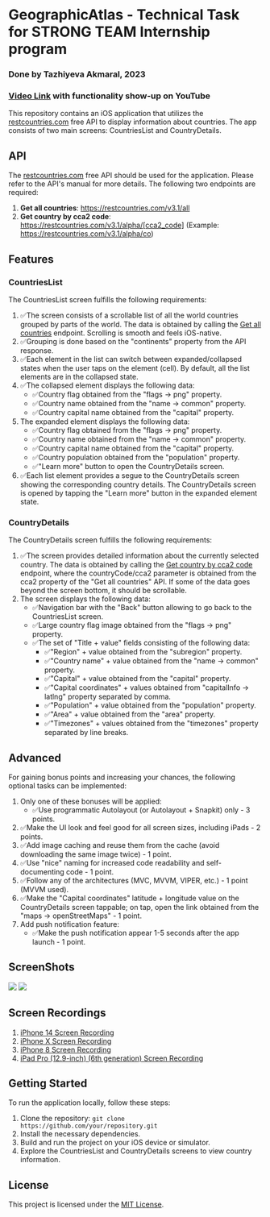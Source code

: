 <h1>GeographicAtlas - Technical Task for STRONG TEAM Internship program</h1>
<h3>Done by Tazhiyeva Akmaral, 2023</h3>
<h3> <a href="https://youtube.com/shorts/XmenRFGTVE4">Video Link</a> with functionality show-up on YouTube</h3>

<p>This repository contains an iOS application that utilizes the <a href="https://restcountries.com/" target="_blank">restcountries.com</a> free API to display information about countries. The app consists of two main screens: CountriesList and CountryDetails.</p>

<h2>API</h2>

<p>The <a href="https://restcountries.com/" target="_blank">restcountries.com</a> free API should be used for the application. Please refer to the API's manual for more details. The following two endpoints are required:</p>

<ol>
  <li><strong>Get all countries</strong>: <a href="https://restcountries.com/v3.1/all" target="_blank">https://restcountries.com/v3.1/all</a></li>
  <li><strong>Get country by cca2 code</strong>: <a href="https://restcountries.com/v3.1/alpha/[cca2_code]" target="_blank">https://restcountries.com/v3.1/alpha/[cca2_code]</a> (Example: <a href="https://restcountries.com/v3.1/alpha/co" target="_blank">https://restcountries.com/v3.1/alpha/co</a>)</li>
</ol>

<h2>Features</h2>

<h3>CountriesList</h3>

<p>The CountriesList screen fulfills the following requirements:</p>

<ol>
  <li>✅The screen consists of a scrollable list of all the world countries grouped by parts of the world. The data is obtained by calling the <a href="https://restcountries.com/v3.1/all" target="_blank">Get all countries</a> endpoint. Scrolling is smooth and feels iOS-native.</li>
  <li>✅Grouping is done based on the "continents" property from the API response.</li>
  <li>✅Each element in the list can switch between expanded/collapsed states when the user taps on the element (cell). By default, all the list elements are in the collapsed state.</li>
  <li>✅The collapsed element displays the following data:
    <ul>
      <li>✅Country flag obtained from the "flags → png" property.</li>
      <li>✅Country name obtained from the "name → common" property.</li>
      <li>✅Country capital name obtained from the "capital" property.</li>
    </ul>
  </li>
  <li>The expanded element displays the following data:
    <ul>
      <li>✅Country flag obtained from the "flags → png" property.</li>
      <li>✅Country name obtained from the "name → common" property.</li>
      <li>✅Country capital name obtained from the "capital" property.</li>
      <li>✅Country population obtained from the "population" property.</li>
      <li>✅"Learn more" button to open the CountryDetails screen.</li>
    </ul>
  </li>
  <li>✅Each list element provides a segue to the CountryDetails screen showing the corresponding country details. The CountryDetails screen is opened by tapping the "Learn more" button in the expanded element state.</li>
</ol>

<h3>CountryDetails</h3>

<p>The CountryDetails screen fulfills the following requirements:</p>

<ol>
  <li>✅The screen provides detailed information about the currently selected country. The data is obtained by calling the <a href="https://restcountries.com/v3.1/alpha/[countryCode/cca2]" target="_blank">Get country by cca2 code</a> endpoint, where the countryCode/cca2 parameter is obtained from the cca2 property of the "Get all countries" API. If some of the data goes beyond the screen bottom, it should be scrollable.</li>
  <li>The screen displays the following data:
    <ul>
      <li>✅Navigation bar with the "Back" button allowing to go back to the CountriesList screen.</li>
      <li>✅Large country flag image obtained from the "flags → png" property.</li>
      <li>✅The set of "Title + value" fields consisting of the following data:
        <ul>
          <li>✅"Region" + value obtained from the "subregion" property.</li>
          <li>✅"Country name" + value obtained from the "name → common" property.</li>
          <li>✅"Capital" + value obtained from the "capital" property.</li>
          <li>✅"Capital coordinates" + values obtained from "capitalInfo → latlng" property separated by comma.</li>
          <li>✅"Population" + value obtained from the "population" property.</li>
          <li>✅"Area" + value obtained from the "area" property.</li>
          <li>✅"Timezones" + values obtained from the "timezones" property separated by line breaks.</li>
        </ul>
      </li>
    </ul>
  </li>
</ol>

<h2>Advanced</h2>

<p>For gaining bonus points and increasing your chances, the following optional tasks can be implemented:</p>

<ol>
  <li>Only one of these bonuses will be applied:
    <ul>
      <li>✅Use programmatic Autolayout (or Autolayout + Snapkit) only - 3 points.</li>
    </ul>
  </li>
  <li>✅Make the UI look and feel good for all screen sizes, including iPads - 2 points.</li>
  <li>✅Add image caching and reuse them from the cache (avoid downloading the same image twice) - 1 point.</li>
  <li>✅Use "nice" naming for increased code readability and self-documenting code - 1 point.</li>
  <li>✅Follow any of the architectures (MVC, MVVM, VIPER, etc.) - 1 point (MVVM used).</li>
  <li>✅Make the "Capital coordinates" latitude + longitude value on the CountryDetails screen tappable; on tap, open the link obtained from the "maps → openStreetMaps" - 1 point.</li>
  <li>Add push notification feature:
    <ul>
      <li>✅Make the push notification appear 1-5 seconds after the app launch - 1 point.</li>
    </ul>
  </li>
</ol>





<h2>ScreenShots</h2>

<img src="images/countryList.png">

<img src="images/countryDetails.png">


<h2>Screen Recordings</h2>
<ol>
  <li><a href="https://youtube.com/shorts/XmenRFGTVE4">iPhone 14 Screen Recording</a></li>
   <li><a href="https://youtube.com/shorts/uaqCZNPPD3I">iPhone X Screen Recording</a></li>
   <li><a href="https://youtube.com/shorts/2_PIWpMXFTg">iPhone 8 Screen Recording</a></li>
   <li><a href="https://youtube.com/shorts/oyxbfmCJsIo">iPad Pro (12.9-inch) (6th generation) Screen Recording</a></li>
</ol>






<h2>Getting Started</h2>

<p>To run the application locally, follow these steps:</p>

<ol>
  <li>Clone the repository: <code>git clone https://github.com/your/repository.git</code></li>
  <li>Install the necessary dependencies.</li>
  <li>Build and run the project on your iOS device or simulator.</li>
  <li>Explore the CountriesList and CountryDetails screens to view country information.</li>
</ol>

<h2>License</h2>

<p>This project is licensed under the <a href="LICENSE" target="_blank">MIT License</a>.</p>
